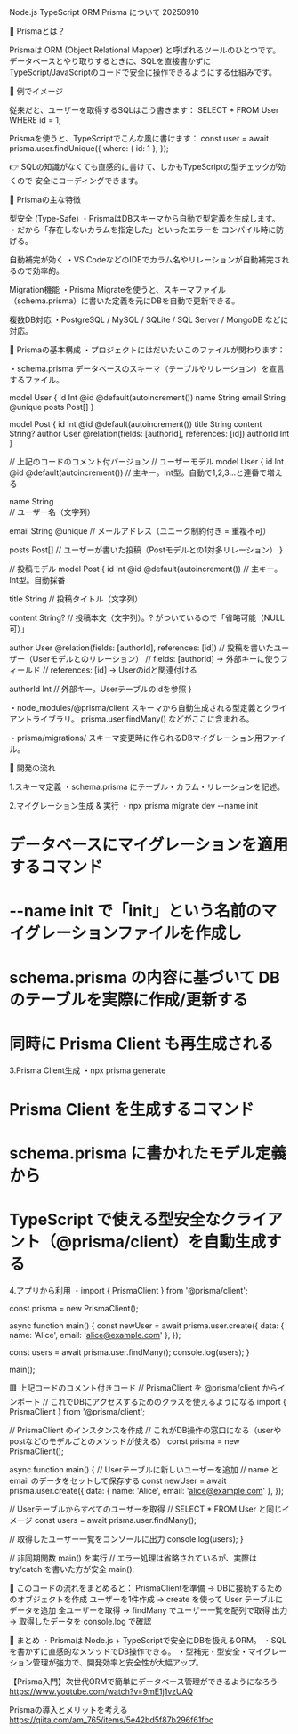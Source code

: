 Node.js TypeScript ORM Prisma について 20250910

🔹 Prismaとは？

Prismaは ORM (Object Relational Mapper) と呼ばれるツールのひとつです。
データベースとやり取りするときに、SQLを直接書かずに TypeScript/JavaScriptのコードで安全に操作できるようにする仕組みです。

🔹 例でイメージ

従来だと、ユーザーを取得するSQLはこう書きます：
SELECT * FROM User WHERE id = 1;

Prismaを使うと、TypeScriptでこんな風に書けます：
const user = await prisma.user.findUnique({
  where: { id: 1 },
});


👉 SQLの知識がなくても直感的に書けて、しかもTypeScriptの型チェックが効くので 安全にコーディングできます。

🔹 Prismaの主な特徴

型安全 (Type-Safe)
・PrismaはDBスキーマから自動で型定義を生成します。
・だから「存在しないカラムを指定した」といったエラーを コンパイル時に防げる。

自動補完が効く
・VS CodeなどのIDEでカラム名やリレーションが自動補完されるので効率的。

Migration機能
・Prisma Migrateを使うと、スキーマファイル（schema.prisma）に書いた定義を元にDBを自動で更新できる。

複数DB対応
・PostgreSQL / MySQL / SQLite / SQL Server / MongoDB などに対応。

🔹 Prismaの基本構成
・プロジェクトにはだいたいこのファイルが関わります：

・schema.prisma
データベースのスキーマ（テーブルやリレーション）を宣言するファイル。

model User {
  id    Int     @id @default(autoincrement())
  name  String
  email String  @unique
  posts Post[]
}

model Post {
  id       Int    @id @default(autoincrement())
  title    String
  content  String?
  author   User   @relation(fields: [authorId], references: [id])
  authorId Int
}

// 上記のコードのコメント付バージョン
// ユーザーモデル
model User {
  id    Int     @id @default(autoincrement()) 
  // 主キー。Int型。自動で1,2,3...と連番で増える

  name  String  
  // ユーザー名（文字列）

  email String  @unique 
  // メールアドレス（ユニーク制約付き = 重複不可）

  posts Post[] 
  // ユーザーが書いた投稿（Postモデルとの1対多リレーション）
}


// 投稿モデル
model Post {
  id       Int    @id @default(autoincrement())
  // 主キー。Int型。自動採番

  title    String 
  // 投稿タイトル（文字列）

  content  String?
  // 投稿本文（文字列）。? がついているので「省略可能（NULL可）」

  author   User   @relation(fields: [authorId], references: [id])
  // 投稿を書いたユーザー（Userモデルとのリレーション）
  // fields: [authorId] → 外部キーに使うフィールド
  // references: [id] → Userのidと関連付ける

  authorId Int
  // 外部キー。Userテーブルのidを参照
}


・node_modules/@prisma/client
スキーマから自動生成される型定義とクライアントライブラリ。
prisma.user.findMany() などがここに含まれる。

・prisma/migrations/
スキーマ変更時に作られるDBマイグレーション用ファイル。


🔹 開発の流れ

1.スキーマ定義
・schema.prisma にテーブル・カラム・リレーションを記述。

2.マイグレーション生成 & 実行
・npx prisma migrate dev --name init

# データベースにマイグレーションを適用するコマンド
# --name init で「init」という名前のマイグレーションファイルを作成し
# schema.prisma の内容に基づいて DB のテーブルを実際に作成/更新する
# 同時に Prisma Client も再生成される

3.Prisma Client生成
・npx prisma generate

# Prisma Client を生成するコマンド
# schema.prisma に書かれたモデル定義から
# TypeScript で使える型安全なクライアント（@prisma/client）を自動生成する

4.アプリから利用
・import { PrismaClient } from '@prisma/client';

const prisma = new PrismaClient();

async function main() {
  const newUser = await prisma.user.create({
    data: { name: 'Alice', email: 'alice@example.com' },
  });

  const users = await prisma.user.findMany();
  console.log(users);
}

main();

🟥 上記コードのコメント付きコード
// PrismaClient を @prisma/client からインポート
// これでDBにアクセスするためのクラスを使えるようになる
import { PrismaClient } from '@prisma/client';

// PrismaClient のインスタンスを作成
// これがDB操作の窓口になる（userやpostなどのモデルごとのメソッドが使える）
const prisma = new PrismaClient();

async function main() {
  // Userテーブルに新しいユーザーを追加
  // name と email のデータをセットして保存する
  const newUser = await prisma.user.create({
    data: { name: 'Alice', email: 'alice@example.com' },
  });

  // Userテーブルからすべてのユーザーを取得
  // SELECT * FROM User と同じイメージ
  const users = await prisma.user.findMany();

  // 取得したユーザー一覧をコンソールに出力
  console.log(users);
}

// 非同期関数 main() を実行
// エラー処理は省略されているが、実際は try/catch を書いた方が安全
main();

📌 このコードの流れをまとめると：
PrismaClientを準備 → DBに接続するためのオブジェクトを作成
ユーザーを1件作成 → create を使って User テーブルにデータを追加
全ユーザーを取得 → findMany でユーザー一覧を配列で取得
出力 → 取得したデータを console.log で確認













🔹 まとめ
・Prismaは Node.js + TypeScriptで安全にDBを扱えるORM。
・SQLを書かずに直感的なメソッドでDB操作できる。
・型補完・型安全・マイグレーション管理が強力で、開発効率と安全性が大幅アップ。


【Prisma入門】次世代ORMで簡単にデータベース管理ができるようになろう
https://www.youtube.com/watch?v=9mE1j1vzUAQ

Prismaの導入とメリットを考える
https://qiita.com/am_765/items/5e42bd5f87b296f61fbc